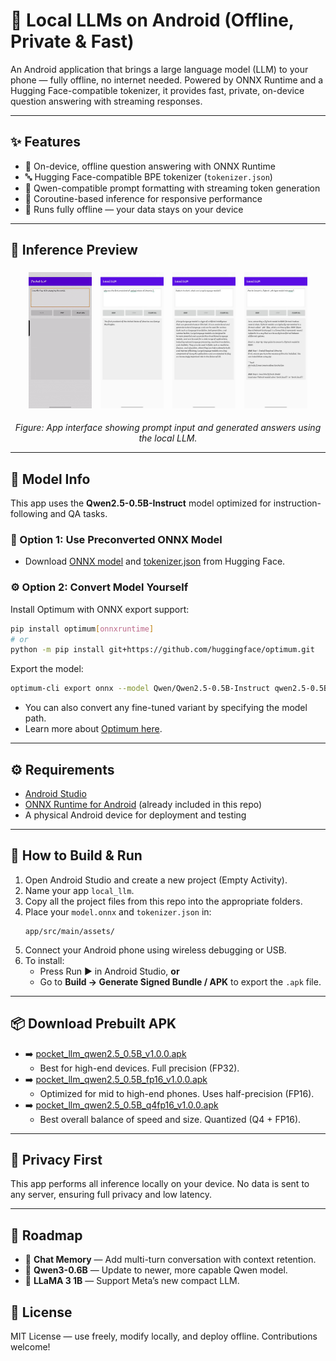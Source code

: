 
# 🤖 Local LLMs on Android (Offline, Private & Fast)

An Android application that brings a large language model (LLM) to your phone — fully offline, no internet needed. Powered by ONNX Runtime and a Hugging Face-compatible tokenizer, it provides fast, private, on-device question answering with streaming responses.

---

## ✨ Features

- 📱 On-device, offline question answering with ONNX Runtime
- 🔤 Hugging Face-compatible BPE tokenizer (`tokenizer.json`)
- 🧠 Qwen-compatible prompt formatting with streaming token generation
- 🚀 Coroutine-based inference for responsive performance
- 🔐 Runs fully offline — your data stays on your device

---

## 📸 Inference Preview

<p align="center">
  <img src="data/demo.gif" alt="Model Output 2" width="20%" style="margin: 1%"/>
  <img src="data/local%20llm%20screenshot1.jpg" alt="Input Prompt" width="20%" style="margin: 1%"/>
  <img src="data/local%20llm%20screenshot3.jpg" alt="Model Output 1" width="20%" style="margin: 1%"/>
  <img src="data/local%20llm%20screenshot4.jpg" alt="Model Output 3" width="20%" style="margin: 1%"/>
</p>

<p align="center">
  <em>Figure: App interface showing prompt input and generated answers using the local LLM.</em>
</p>

---

## 🧠 Model Info

This app uses the **Qwen2.5-0.5B-Instruct** model optimized for instruction-following and QA tasks.

### 🔁 Option 1: Use Preconverted ONNX Model

- Download [ONNX model](https://huggingface.co/onnx-community/Qwen2.5-0.5B-Instruct/tree/main/onnx) and [tokenizer.json](https://huggingface.co/onnx-community/Qwen2.5-0.5B-Instruct/tree/main) from Hugging Face.

### ⚙️ Option 2: Convert Model Yourself

Install Optimum with ONNX export support:

```bash
pip install optimum[onnxruntime]
# or
python -m pip install git+https://github.com/huggingface/optimum.git
```

Export the model:

```bash
optimum-cli export onnx --model Qwen/Qwen2.5-0.5B-Instruct qwen2.5-0.5B-onnx/
```

- You can also convert any fine-tuned variant by specifying the model path.
- Learn more about [Optimum here](https://huggingface.co/docs/optimum/main/en/index).

---

## ⚙️ Requirements

- [Android Studio](https://developer.android.com/studio)
- [ONNX Runtime for Android](https://github.com/microsoft/onnxruntime-genai/releases) (already included in this repo)
- A physical Android device for deployment and testing

---

## 📲 How to Build & Run

1. Open Android Studio and create a new project (Empty Activity).
2. Name your app `local_llm`.
3. Copy all the project files from this repo into the appropriate folders.
4. Place your `model.onnx` and `tokenizer.json` in:
   ```
   app/src/main/assets/
   ```
5. Connect your Android phone using wireless debugging or USB.
6. To install:
   - Press Run ▶️ in Android Studio, **or**
   - Go to **Build → Generate Signed Bundle / APK** to export the `.apk` file.

---

## 📦 Download Prebuilt APK

- ➡️ [pocket_llm_qwen2.5_0.5B_v1.0.0.apk](https://github.com/dineshsoudagar/Local-LLM-On-Andriod-Qwen-QA/releases/download/v1.0.0/pocket_llm_qwen2.5_0.5B_v1.0.0.apk)
  - Best for high-end devices. Full precision (FP32).
- ➡️ [pocket_llm_qwen2.5_0.5B_fp16_v1.0.0.apk](https://github.com/dineshsoudagar/Local-LLM-On-Andriod-Qwen-QA/releases/download/v1.0.0/pocket_llm_qwen2.5_0.5B_fp16_v1.0.0.apk)
  - Optimized for mid to high-end phones. Uses half-precision (FP16).
- ➡️ [pocket_llm_qwen2.5_0.5B_q4fp16_v1.0.0.apk](https://github.com/dineshsoudagar/Local-LLM-On-Andriod-Qwen-QA/releases/download/v1.0.0/pocket_llm_qwen2.5_0.5B_q4fp16_v1.0.0.apk)
  - Best overall balance of speed and size. Quantized (Q4 + FP16).
---

## 🔐 Privacy First

This app performs all inference locally on your device. No data is sent to any server, ensuring full privacy and low latency.

---

## 🔮 Roadmap

- 🔁 **Chat Memory** — Add multi-turn conversation with context retention.
- 🧠 **Qwen3-0.6B** — Update to newer, more capable Qwen model.
- 🦙 **LLaMA 3 1B** — Support Meta’s new compact LLM.

## 📄 License

MIT License — use freely, modify locally, and deploy offline. Contributions welcome!
